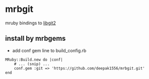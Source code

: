 mrbgit
======

mruby bindings to [libgit2](https://github.com/libgit2/libgit2)

## install by mrbgems

- add conf gem line to build_config.rb

```
MRuby::Build.new do |conf|
    # ... (snip) ...
    conf.gem :git => 'https://github.com/deepak1556/mrbgit.git'
end

```
